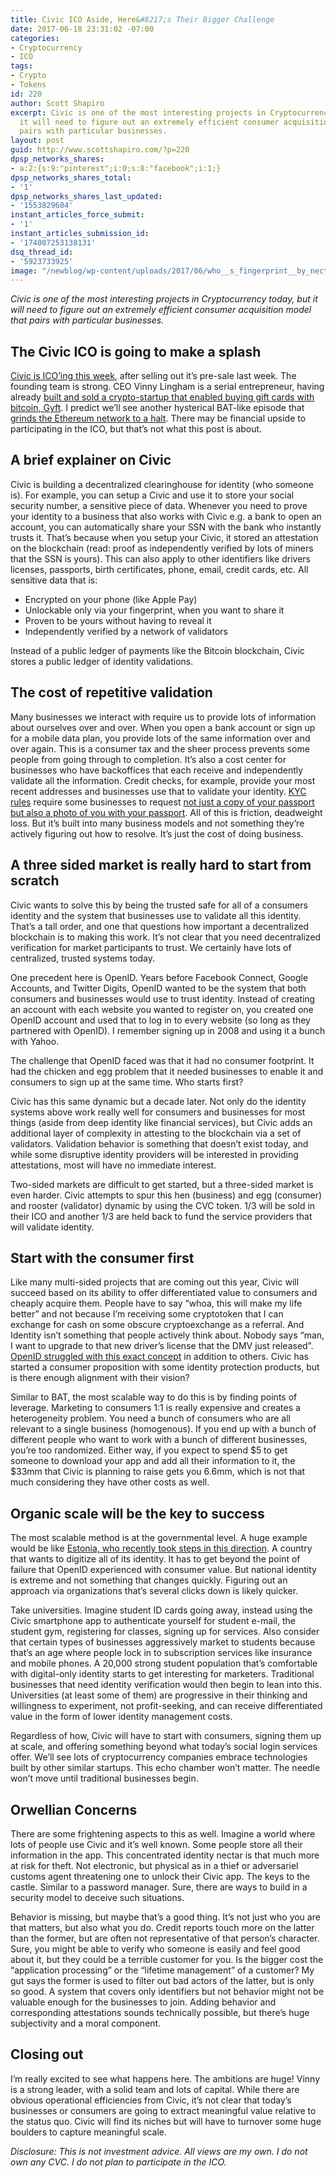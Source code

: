```yaml
---
title: Civic ICO Aside, Here&#8217;s Their Bigger Challenge
date: 2017-06-18 23:31:02 -07:00
categories:
- Cryptocurrency
- ICO
tags:
- Crypto
- Tokens
id: 220
author: Scott Shapiro
excerpt: Civic is one of the most interesting projects in Cryptocurrency today, but
  it will need to figure out an extremely efficient consumer acquisition model that
  pairs with particular businesses.
layout: post
guid: http://www.scottshapiro.com/?p=220
dpsp_networks_shares:
- a:2:{s:9:"pinterest";i:0;s:8:"facebook";i:1;}
dpsp_networks_shares_total:
- '1'
dpsp_networks_shares_last_updated:
- '1553829604'
instant_articles_force_submit:
- '1'
instant_articles_submission_id:
- '174007253138131'
dsq_thread_id:
- '5923733925'
image: "/newblog/wp-content/uploads/2017/06/who__s_fingerprint__by_nectar666.jpg"
---
```


_Civic is one of the most interesting projects in Cryptocurrency today, but it will need to figure out an extremely efficient consumer acquisition model that pairs with particular businesses._

## The Civic ICO is going to make a splash

[Civic is ICO&#8217;ing this week](http://www.coindesk.com/entrepreneur-vinny-lingham-announce-ico-consensus-2017/), after selling out it&#8217;s pre-sale last week. The founding team is strong. CEO Vinny Lingham is a serial entrepreneur, having already [built and sold a crypto-startup that enabled buying gift cards with bitcoin, Gyft](https://pando.com/2014/07/30/payments-giant-first-data-acquires-gyft-in-an-effort-to-bring-digital-gift-cards-to-the-masses/). I predict we&#8217;ll see another hysterical BAT-like episode that [grinds the Ethereum network to a halt](http://www.trustnodes.com/2017/05/31/ethereum-based-bat-ico-raises-36-million-30-seconds-disrupt-advertising). There may be financial upside to participating in the ICO, but that&#8217;s not what this post is about.

## A brief explainer on Civic

Civic is building a decentralized clearinghouse for identity (who someone is). For example, you can setup a Civic and use it to store your social security number, a sensitive piece of data. Whenever you need to prove your identity to a business that also works with Civic e.g. a bank to open an account, you can automatically share your SSN with the bank who instantly trusts it. That&#8217;s because when you setup your Civic, it stored an attestation on the blockchain (read: proof as independently verified by lots of miners that the SSN is yours). This can also apply to other identifiers like drivers licenses, passports, birth certificates, phone, email, credit cards, etc. All sensitive data that is:

  * Encrypted on your phone (like Apple Pay)
  * Unlockable only via your fingerprint, when you want to share it
  * Proven to be yours without having to reveal it
  * Independently verified by a network of validators

Instead of a public ledger of payments like the Bitcoin blockchain, Civic stores a public ledger of identity validations.

## **The cost of repetitive validation**

Many businesses we interact with require us to provide lots of information about ourselves over and over. When you open a bank account or sign up for a mobile data plan, you provide lots of the same information over and over again. This is a consumer tax and the sheer process prevents some people from going through to completion. It&#8217;s also a cost center for businesses who have backoffices that each receive and independently validate all the information. Credit checks, for example, provide your most recent addresses and businesses use that to validate your identity. [KYC rules](https://en.wikipedia.org/wiki/Know_your_customer) require some businesses to request [not just a copy of your passport but also a photo of you with your passport](https://support.coinbase.com/customer/en/portal/articles/1220621-identity-verification). All of this is friction, deadweight loss. But it&#8217;s built into many business models and not something they&#8217;re actively figuring out how to resolve. It&#8217;s just the cost of doing business.

## A three sided market is really hard to start from scratch

Civic wants to solve this by being the trusted safe for all of a consumers identity and the system that businesses use to validate all this identity. That&#8217;s a tall order, and one that questions how important a decentralized blockchain is to making this work. It&#8217;s not clear that you need decentralized verification for market participants to trust. We certainly have lots of centralized, trusted systems today.

One precedent here is OpenID. Years before Facebook Connect, Google Accounts, and Twitter Digits, OpenID wanted to be the system that both consumers and businesses would use to trust identity. Instead of creating an account with each website you wanted to register on, you created one OpenID account and used that to log in to every website (so long as they partnered with OpenID). I remember signing up in 2008 and using it a bunch with Yahoo.

The challenge that OpenID faced was that it had no consumer footprint. It had the chicken and egg problem that it needed businesses to enable it and consumers to sign up at the same time. Who starts first?

Civic has this same dynamic but a decade later. Not only do the identity systems above work really well for consumers and businesses for most things (aside from deep identity like financial services), but Civic adds an additional layer of complexity in attesting to the blockchain via a set of validators. Validation behavior is something that doesn&#8217;t exist today, and while some disruptive identity providers will be interested in providing attestations, most will have no immediate interest.

Two-sided markets are difficult to get started, but a three-sided market is even harder. Civic attempts to spur this hen (business) and egg (consumer) and rooster (validator) dynamic by using the CVC token. 1/3 will be sold in their ICO and another 1/3 are held back to fund the service providers that will validate identity.

## Start with the consumer first

Like many multi-sided projects that are coming out this year, Civic will succeed based on its ability to offer differentiated value to consumers and cheaply acquire them. People have to say “whoa, this will make my life better” and not because I&#8217;m receiving some cryptotoken that I can exchange for cash on some obscure cryptoexchange as a referral. And Identity isn&#8217;t something that people actively think about. Nobody says “man, I want to upgrade to that new driver&#8217;s license that the DMV just released”. [OpenID struggled with this exact concept](https://www.quora.com/What%E2%80%99s-wrong-with-OpenID/answer/Yishan-Wong?srid=FF) in addition to others. Civic has started a consumer proposition with some identity protection products, but is there enough alignment with their vision?

Similar to BAT, the most scalable way to do this is by finding points of leverage. Marketing to consumers 1:1 is really expensive and creates a heterogeneity problem. You need a bunch of consumers who are all relevant to a single business (homogenous). If you end up with a bunch of different people who want to work with a bunch of different businesses, you&#8217;re too randomized. Either way, if you expect to spend $5 to get someone to download your app and add all their information to it, the $33mm that Civic is planning to raise gets you 6.6mm, which is not that much considering they have other costs as well.

## Organic scale will be the key to success

The most scalable method is at the governmental level. A huge example would be like [Estonia, who recently took steps in this direction](https://blogs.thomsonreuters.com/answerson/e-estonia-power-potential-digital-identity/). A country that wants to digitize all of its identity. It has to get beyond the point of failure that OpenID experienced with consumer value. But national identity is extreme and not something that changes quickly. Figuring out an approach via organizations that&#8217;s several clicks down is likely quicker.

Take universities. Imagine student ID cards going away, instead using the Civic smartphone app to authenticate yourself for student e-mail, the student gym, registering for classes, signing up for services. Also consider that certain types of businesses aggressively market to students because that&#8217;s an age where people lock in to subscription services like insurance and mobile phones. A 20,000 strong student population that&#8217;s comfortable with digital-only identity starts to get interesting for marketers. Traditional businesses that need identity verification would then begin to lean into this. Universities (at least some of them) are progressive in their thinking and willingness to experiment, not profit-seeking, and can receive differentiated value in the form of lower identity management costs.

Regardless of how, Civic will have to start with consumers, signing them up at scale, and offering something beyond what today&#8217;s social login services offer. We&#8217;ll see lots of cryptocurrency companies embrace technologies built by other similar startups. This echo chamber won&#8217;t matter. The needle won&#8217;t move until traditional businesses begin.

## Orwellian Concerns

There are some frightening aspects to this as well. Imagine a world where lots of people use Civic and it&#8217;s well known. Some people store all their information in the app. This concentrated identity nectar is that much more at risk for theft. Not electronic, but physical as in a thief or adversariel customs agent threatening one to unlock their Civic app. The keys to the castle. Similar to a password manager. Sure, there are ways to build in a security model to deceive such situations.

Behavior is missing, but maybe that&#8217;s a good thing. It&#8217;s not just who you are that matters, but also what you do. Credit reports touch more on the latter than the former, but are often not representative of that person&#8217;s character. Sure, you might be able to verify who someone is easily and feel good about it, but they could be a terrible customer for you. Is the bigger cost the “application processing” or the “lifetime management” of a customer? My gut says the former is used to filter out bad actors of the latter, but is only so good. A system that covers only identifiers but not behavior might not be valuable enough for the businesses to join. Adding behavior and corresponding attestations sounds technically possible, but there&#8217;s huge subjectivity and a moral component.

## Closing out

I&#8217;m really excited to see what happens here. The ambitions are huge! Vinny is a strong leader, with a solid team and lots of capital. While there are obvious operational efficiencies from Civic, it&#8217;s not clear that today&#8217;s businesses or consumers are going to extract meaningful value relative to the status quo. Civic will find its niches but will have to turnover some huge boulders to capture meaningful scale.

_Disclosure: This is not investment advice. All views are my own. I do not own any CVC. I do not plan to participate in the ICO._
